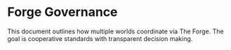 # Forge Governance

This document outlines how multiple worlds coordinate via The Forge. The goal is cooperative standards with transparent decision making.
